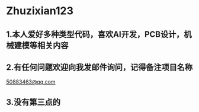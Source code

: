 # Zhuzixian123
## 1.本人爱好多种类型代码，喜欢AI开发，PCB设计，机械建模等相关内容
## 2.有任何问题欢迎向我发邮件询问，记得备注项目名称
50883463@qq.com
## 3.没有第三点的
